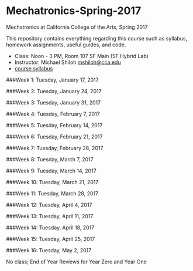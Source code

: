 # Mechatronics-Spring-2017
Mechatronics at California College of the Arts, Spring 2017 

This repository contains everything regarding this course such as syllabus, homework assignments, useful guides, and code.

* Class: Noon - 3 PM, Room 107 SF Main (SF Hybrid Lab)
* Instructor: Michael Shiloh mshiloh@cca.edu
* [course syllabus](syllabus.pdf)

###Week 1: Tuesday, January 17, 2017

###Week 2: Tuesday, January 24, 2017

###Week 3: Tuesday, January 31, 2017

###Week 4: Tuesday, February 7, 2017

###Week 5: Tuesday, February 14, 2017

###Week 6: Tuesday, February 21, 2017

###Week 7: Tuesday, February 28, 2017

###Week 8: Tuesday, March 7, 2017

###Week 9: Tuesday, March 14, 2017

###Week 10: Tuesday, March 21, 2017

###Week 11: Tuesday, March 28, 2017

###Week 12: Tuesday, April 4, 2017

###Week 13: Tuesday, April 11, 2017

###Week 14: Tuesday, April 18, 2017

###Week 15: Tuesday, April 25, 2017

###Week 16: Tuesday, May 2, 2017

No class;  End of Year Reviews for Year Zero and Year One
